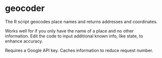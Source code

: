 # geocoder

<p>The R script geocodes place names and returns addresses and coordinates.</p>

<p>Works well for if you only have the name of a place and no other information. Edit the code to input additional known info, like state, to enhance accuracy.</p>

<p>Requires a Google API key. Caches information to reduce request number.</p>
